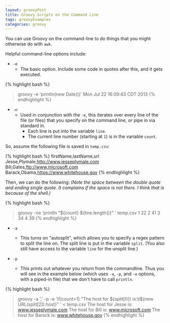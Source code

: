 ```yaml
---
layout: groovyPost
title: Groovy Scripts on the Command Line
tags: groovyExamples
categories: groovy
---
```


You can use Groovy on the command-line to do things that you might otherwise do with `awk`.

Helpful command-line options include:

* `-e`
    * The basic option. Include some code in quotes after this, and it gets executed.

{% highlight bash %}
> groovy -e 'println(new Date())'
Mon Jul 22 16:09:43 CDT 2013
{% endhighlight %}

* `-n`
    * Used in conjunction with the `-e`, this iterates over every line of the file (or files) that you specify on the command line, *or* pipe in via standard in. 
        * Each line is put into the variable `line`. 
        * The current line number (starting at `1`) is in the variable `count`. 

So, assume the following file is saved in `temp.csv`:

{% highlight bash %}
firstName,lastName,url
Jesse,Plymale,http://www.jesseplymale.com
Bill,Gates,ftp://www.microsoft.com
Barack,Obama,https://www.whitehouse.gov
{% endhighlight %}

Then, we can do the following: _(Note the space between the double quote and ending single quote. It complains if the space is not there. I think that is because of the shell.)_
 
{% highlight bash %}
> groovy -ne 'println "${count}   ${line.length()}" ' temp.csv
1   22
2   41
3   34
4   39
{% endhighlight %}

* `-a`
    * This turns on "autosplit", which allows you to specify a regex pattern to split the line on. The split line is put in the variable `split`. (You also still have access to the variable `line` for the unsplit line.)
 
* `-p`
    * This prints out whatever you return from the commandline. Thus you will see in the example below (which uses `-a`, `-p`, and `-e` options, with a piped-in file) that we don't have to call `println`.

{% highlight bash %}
> groovy -a ',' -p -e 'if(count>1) "The host for ${split[0]} is:\t${new URL(split[2]).host}" ' < temp.csv
The host for Jesse is:    www.jesseplymale.com
The host for Bill is:     www.microsoft.com
The host for Barack is:   www.whitehouse.gov
{% endhighlight %}

